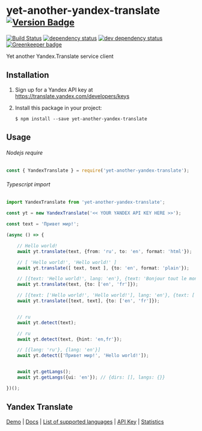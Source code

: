 # yet-another-yandex-translate <sup>[![Version Badge][2]][1]</sup>

[![Build Status](https://travis-ci.org/norbornen/yet-another-yandex-translate.svg?branch=master)](https://travis-ci.org/norbornen/yet-another-yandex-translate)
[![dependency status][5]][6]
[![dev dependency status][7]][8]
[![Greenkeeper badge](https://badges.greenkeeper.io/norbornen/yet-another-yandex-translate.svg)](https://greenkeeper.io/)

Yet another Yandex.Translate service client

## Installation

1.  Sign up for a Yandex API key at https://translate.yandex.com/developers/keys

2.  Install this package in your project:

        $ npm install --save yet-another-yandex-translate

## Usage

###### Nodejs require
```javascript
const { YandexTranslate } = require('yet-another-yandex-translate');
```

###### Typescript import
```typescript
import YandexTranslate from 'yet-another-yandex-translate';
```


```typescript
const yt = new YandexTranslate('<< YOUR YANDEX API KEY HERE >>');

const text = 'Привет мир!';

(async () => {

    // Hello world!
    await yt.translate(text, {from: 'ru', to: 'en', format: 'html'});

    // [ 'Hello world!', 'Hello world!' ]
    await yt.translate([ text, text ], {to: 'en', format: 'plain'});

    // [{text: 'Hello world!', lang: 'en'}, {text: 'Bonjour tout le monde!', lang: 'fr'}]
    await yt.translate(text, {to: ['en', 'fr']});

    // [{text: ['Hello world!', 'Hello world!'], lang: 'en'}, {text: ['Bonjour tout le monde!', 'Bonjour tout le monde!'], lang: 'fr'}]
    await yt.translate([text, text], {to: ['en', 'fr']});   


    // ru
    await yt.detect(text);

    // ru
    await yt.detect(text, {hint: 'en,fr'});

    // [{lang: 'ru'}, {lang: 'en'}]
    await yt.detect(['Привет мир!', 'Hello world!']); 


    await yt.getLangs();
    await yt.getLangs({ui: 'en'}); // {dirs: [], langs: {}}

})();

```

## Yandex Translate

[Demo](https://translate.yandex.com/) | [Docs](https://tech.yandex.com/translate/) | [List of supported languages](https://yandex.ru/dev/translate/doc/dg/concepts/api-overview-docpage/#api-overview__languages) | [API Key](https://translate.yandex.com/developers/keys) | [Statistics](https://translate.yandex.com/developers/stat)


[1]: https://npmjs.org/package/yet-another-yandex-translate
[2]: http://versionbadg.es/norbornen/yet-another-yandex-translate.svg
[5]: https://david-dm.org/norbornen/yet-another-yandex-translate.svg
[6]: https://david-dm.org/norbornen/yet-another-yandex-translate
[7]: https://david-dm.org/norbornen/yet-another-yandex-translate/dev-status.svg
[8]: https://david-dm.org/norbornen/yet-another-yandex-translate?type=dev
